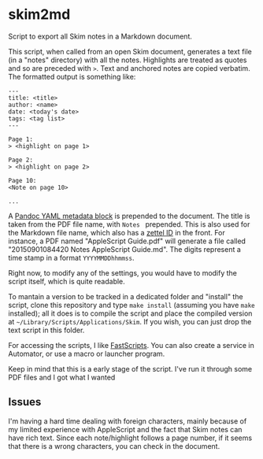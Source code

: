 # skim2md

Script to export all Skim notes in a Markdown document.

This script, when called from an open Skim document, generates a text file (in a "notes" directory) with all the notes. Highlights are treated as quotes and so are preceded with `>`. Text and anchored notes are copied verbatim. The formatted output is something like:

	---
	title: <title>
	author: <name>
	date: <today's date>
	tags: <tag list>
	---
	
	Page 1:
	> <highlight on page 1>

	Page 2:
	> <highlight on page 2>

	Page 10:
	<Note on page 10>

	...

A [Pandoc YAML metadata block](http://pandoc.org/README.html#pandocs-markdown) is prepended to the document. The title is taken from the PDF file name, with `Notes ` prepended. This is also used for the Markdown file name, which also has a [zettel ID](http://zettelkasten.de/posts/) in the front. For instance, a PDF named "AppleScript Guide.pdf" will generate a file called "20150901084420 Notes AppleScript Guide.md". The digits represent a time stamp in a format `YYYYMMDDhhmmss`.

Right now, to modify any of the settings, you would have to modify the script itself, which is quite readable.

To mantain a version to be tracked in a dedicated folder and "install" the script, clone this repository and type `make install` (assuming you have `make` installed); all it does is to compile the script and place the compiled version at `~/Library/Scripts/Applications/Skim`. If you wish, you can just drop the text script in this folder.

For accessing the scripts, I like [FastScripts](https://red-sweater.com/fastscripts/). You can also create a service in Automator, or use a macro or launcher program.

Keep in mind that this is a early stage of the script. I've run it through some PDF files and I got what I wanted

## Issues

I'm having a hard time dealing with foreign characters, mainly because of my limited experience with AppleScript and the fact that Skim notes can have rich text. Since each note/highlight follows a page number, if it seems that there is a wrong characters, you can check in the document.
